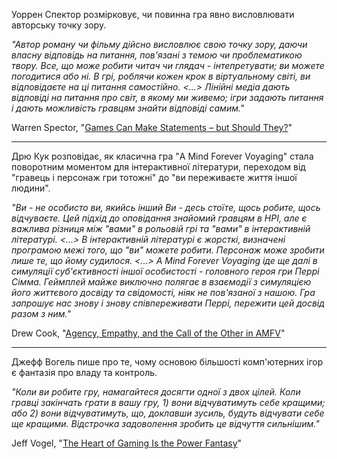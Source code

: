 Уоррен Спектор розмірковує, чи повинна гра явно висловлювати авторську точку зору.

*"Автор роману чи фільму дійсно висловлює свою точку зору, даючи власну відповідь на питання, пов'язані з темою чи проблематикою твору. Все, що може робити читач чи глядач - інтепретувати; ви можете погодитися або ні. В грі, роблячи кожен крок в віртуальному світі, ви відповідаєте на ці питання самостійно. <...> Лінійні медіа дають відповіді на питання про світ, в якому ми живемо; ігри задають питання і дають можливість гравцям знайти відповіді самим."*

Warren Spector, "[Games Can Make Statements – but Should They?](https://www.gamedeveloper.com/blogs/games-can-make-statements-but-should-they-)" 

---

Дрю Кук розповідає, як класична гра "A Mind Forever Voyaging" стала поворотним моментом для інтерактивної літератури, переходом від "гравець і персонаж гри тотожні" до "ви переживаєте життя іншої людини".

*"Ви - не особисто ви, якийсь інший Ви - десь стоїте, щось робите, щось відчуваєте. Цей підхід до оповідання знайомий гравцям в НРІ, але є важлива різниця між "вами" в рольовій грі та "вами" в інтерактивній літературі. <...> В інтерактивній літературі є жорсткі, визначені програмою межі того, що "ви" можете робити. Персонаж може зробити лише те, що йому судилося. <...> A Mind Forever Voyaging іде ще далі в симуляції суб'єктивності іншої особистості - головного героя гри Перрі Сімма. Геймплей майже виключно полягає в взаємодії з симуляцією його життєвого досвіду та свідомості, ніяк не пов'язаної з нашою. Гра запрошує нас знову і знову співпереживати Перрі, пережити цей досвід разом з ним."*

Drew Cook, "[Agency, Empathy, and the Call of the Other in AMFV](https://golmac.org/agency-empathy-and-the-call-of-the-other-in-amfv/)" 

---

Джефф Вогель пише про те, чому основою більшості комп'ютерних ігор є фантазія про владу та контроль.

*"Коли ви робите гру, намагайтеся досягти одної з двох цілей. Коли гравці закінчать грати в вашу гру, 1) вони відчуватимуть себе кращими; або 2) вони відчуватимуть, що, доклавши зусиль, будуть відчувати себе ще кращими. Відстрочка задоволення зробить це відчуття сильнішим."*

Jeff Vogel, "[The Heart of Gaming Is the Power Fantasy](https://bottomfeeder.substack.com/p/the-heart-of-gaming-is-the-power)"